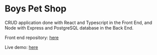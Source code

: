 # Boys Pet Shop <br/>
CRUD application done with React and Typescript in the Front End, and Node with Express and PostgreSQL database in the Back End.

Front end repository: [here](https://github.com/FedericoSavastano/boyspetshop_frontend)

Live demo: [here](https://boyspetshop.vercel.app/)
